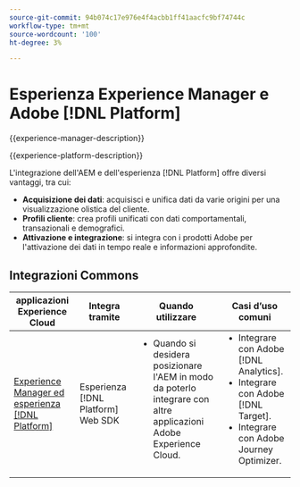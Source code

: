 ```yaml
---
source-git-commit: 94b074c17e976e4f4acbb1ff41aacfc9bf74744c
workflow-type: tm+mt
source-wordcount: '100'
ht-degree: 3%

---
```



# Esperienza Experience Manager e Adobe [!DNL Platform]

{{experience-manager-description}}

{{experience-platform-description}}

L&#39;integrazione dell&#39;AEM e dell&#39;esperienza [!DNL Platform] offre diversi vantaggi, tra cui:

+ **Acquisizione dei dati**: acquisisci e unifica dati da varie origini per una visualizzazione olistica del cliente.
+ **Profili cliente**: crea profili unificati con dati comportamentali, transazionali e demografici.
+ **Attivazione e integrazione**: si integra con i prodotti Adobe per l&#39;attivazione dei dati in tempo reale e informazioni approfondite.

## Integrazioni Commons

<table>
    <thead>
        <tr>
            <th>applicazioni Experience Cloud</th>
            <th>Integra tramite</th>
            <th>Quando utilizzare</th>
            <th>Casi d’uso comuni</th>
        </tr>
    </thead>
    <tbody>
        <tr>
            <td><a href="https://experienceleague.adobe.com/docs/experience-manager-learn/sites/integrations/experience-platform/web-sdk.html?lang=it" target="_blank" rel="noreferrer">Experience Manager ed esperienza [!DNL Platform]</a></td>
            <td>Esperienza [!DNL Platform] Web SDK</td>
            <td>
                <ul style="margin-top: 0;">
                    <li>Quando si desidera posizionare l'AEM in modo da poterlo integrare con altre applicazioni Adobe Experience Cloud.</li>
                </ul>
            </td>
            <td>
                <ul style="margin-top: 0;">
                  <li>Integrare con Adobe [!DNL Analytics].</li>
                  <li>Integrare con Adobe [!DNL Target].</li>
                  <li>Integrare con Adobe Journey Optimizer.</li>
                </ul>
            </td>
        </tr>        
    </tbody>          
</table>
